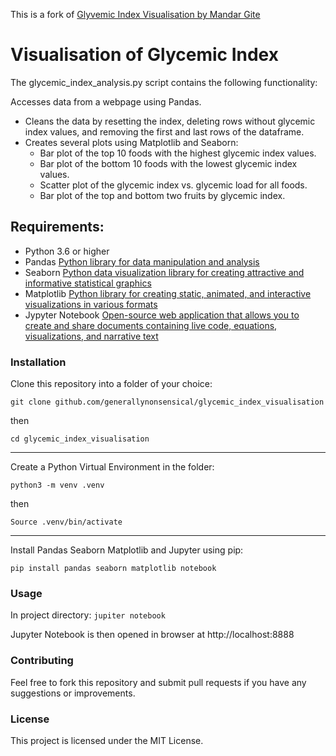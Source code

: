 This is a fork of [Glyvemic Index Visualisation by Mandar Gite](https://github.com/mandar-gite/glycemic_index_visualisation)


# Visualisation of Glycemic Index 

The glycemic_index_analysis.py script contains the following functionality:

Accesses data from a webpage using Pandas.
- Cleans the data by resetting the index, deleting rows without glycemic index values, and removing the first and last rows of the dataframe.
- Creates several plots using Matplotlib and Seaborn:
     - Bar plot of the top 10 foods with the highest glycemic index values.
     - Bar plot of the bottom 10 foods with the lowest glycemic index values.
     - Scatter plot of the glycemic index vs. glycemic load for all foods.
     - Bar plot of the top and bottom two fruits by glycemic index.

## Requirements:

- Python 3.6 or higher
- Pandas [Python library for data manipulation and analysis](https://pandas.pydata.org/)
- Seaborn [Python data visualization library for creating attractive and informative statistical graphics](https://seaborn.pydata.org/)
- Matplotlib [Python library for creating static, animated, and interactive visualizations in various formats](https://matplotlib.org/)
- Jypyter Notebook [Open-source web application that allows you to create and share documents containing live code, equations, visualizations, and narrative text](https://jupyter.org/)
    

### Installation

Clone this repository into a folder of your choice:

`git clone github.com/generallynonsensical/glycemic_index_visualisation`

then

`cd glycemic_index_visualisation`

-------

Create a Python Virtual Environment in the folder:

`python3 -m venv .venv`

then

`Source .venv/bin/activate`

-------

Install Pandas Seaborn Matplotlib and Jupyter using pip:

`pip install pandas seaborn matplotlib notebook`


### Usage

In project directory:
`jupiter notebook`

Jupyter Notebook is then opened in browser at http://localhost:8888


### Contributing

Feel free to fork this repository and submit pull requests if you have any suggestions or improvements.
### License

This project is licensed under the MIT License.
